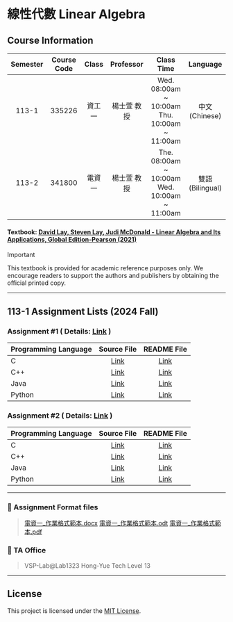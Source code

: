 # 線性代數 Linear Algebra
## Course Information
| Semester | Course Code | Class |  Professor | Class Time | Language |
| :------: | :-----: | :------: | :------: | :------: | :------: |
| 113-1 | 335226 | 資工一 | 楊士萱  教授 | Wed. 08:00am ~ 10:00am </br> Thu. 10:00am ~ 11:00am | 中文 (Chinese) | 
| 113-2 | 341800 | 電資一 | 楊士萱  教授 | The. 08:00am ~ 10:00am </br> Wed. 10:00am ~ 11:00am | 雙語 (Bilingual) |

#### Textbook: [David Lay, Steven Lay, Judi McDonald - Linear Algebra and Its Applications, Global Edition-Pearson (2021)](https://github.com/Yucheng0208/NTUT-Linear-Algebra-Course/blob/main/David%20Lay%2C%20Steven%20Lay%2C%20Judi%20McDonald%20-%20Linear%20Algebra%20and%20Its%20Applications%2C%20Global%20Edition-Pearson%20(2021).pdf)

> [!IMPORTANT]
> This textbook is provided for academic reference purposes only. We encourage readers to support the authors and publishers by obtaining the official printed copy.

---

## 113-1 Assignment Lists (2024 Fall)

### Assignment #1 ( Details: [Link](./113-1/Assignment_1/README.md) )

| Programming Language | Source File      | README File           |
| :------------------ | :--------------: | :-------------------: |
| C | [Link](./113-1/Assignment_1/Lang_C/PA_1.c) | [Link](./113-1/Assignment_1/Lang_C/README.md)  |
| C++ | [Link](./113-1/Assignment_1/Lang_CPP/PA_1.cpp) | [Link](./113-1/Assignment_1/Lang_CPP/README.md)  |
| Java | [Link](./113-1/Assignment_1/Lang_JAVA/PA_1.java) | [Link](./113-1/Assignment_1/Lang_JAVA/README.md)  |
| Python | [Link](./113-1/Assignment_1/Lang_Python/PA_1.py) | [Link](./113-1/Assignment_1/Lang_Python/README.md)  |

### Assignment #2 ( Details: [Link](./113-1/Assignment_2/README.md) )

| Programming Language | Source File      | README File           |
| :------------------ | :--------------: | :-------------------: |
| C | [Link](./113-1/Assignment_2/Lang_C/PA_1.c) | [Link](./113-1/Assignment_2/Lang_C/README.md)  |
| C++ | [Link](./113-1/Assignment_2/Lang_CPP/PA_1.cpp) | [Link](./113-1/Assignment_2/Lang_CPP/README.md)  |
| Java | [Link](./113-1/Assignment_2/Lang_JAVA/PA_1.java) | [Link](./113-1/Assignment_2/Lang_JAVA/README.md)  |
| Python | [Link](./113-1/Assignment_2/Lang_Python/PA_1.py) | [Link](./113-1/Assignment_2/Lang_Python/README.md)  |

---

### 📝 Assignment Format files
> [電資一_作業格式範本.docx](./113-2/Assignments_Sample/Assignments_Sample.docx) 
> [電資一_作業格式範本.odt](./113-2/Assignments_Sample/Assignments_Sample.odt)
> [電資一_作業格式範本.pdf](./113-2/Assignments_Sample/Assignments_Sample.pdf)


### 📢 TA Office
> VSP-Lab@Lab1323
> Hong-Yue Tech Level 13

---

## License
This project is licensed under the [MIT License](LICENSE).
